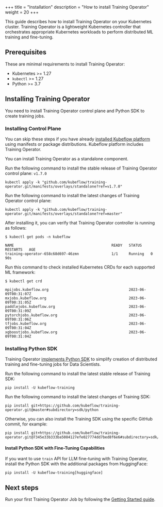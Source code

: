 +++
title = "Installation"
description = "How to install Training Operator"
weight = 20
+++

This guide describes how to install Training Operator on your Kubernetes cluster.
Training Operator is a lightweight Kubernetes controller that orchestrates appropriate Kubernetes
workloads to perform distributed ML training and fine-tuning.

## Prerequisites

These are minimal requirements to install Training Operator:

- Kubernetes >= 1.27
- `kubectl` >= 1.27
- Python >= 3.7

## Installing Training Operator

You need to install Training Operator control plane and Python SDK to create training jobs.

### Installing Control Plane

You can skip these steps if you have already
[installed Kubeflow platform](https://www.kubeflow.org/docs/started/installing-kubeflow/)
using manifests or package distributions. Kubeflow platform includes Training Operator.

You can install Training Operator as a standalone component.

Run the following command to install the stable release of Training Operator control plane: `v1.7.0`

```shell
kubectl apply -k "github.com/kubeflow/training-operator.git/manifests/overlays/standalone?ref=v1.7.0"
```

Run the following command to install the latest changes of Training Operator control plane:

```shell
kubectl apply -k "github.com/kubeflow/training-operator.git/manifests/overlays/standalone?ref=master"
```

After installing it, you can verify that Training Operator controller is running as follows:

```shell
$ kubectl get pods -n kubeflow

NAME                                             READY   STATUS    RESTARTS   AGE
training-operator-658c68d697-46zmn               1/1     Running   0          90s
```

Run this command to check installed Kubernetes CRDs for each supported ML framework:

```shell
$ kubectl get crd

mpijobs.kubeflow.org                                     2023-06-09T00:31:07Z
mxjobs.kubeflow.org                                      2023-06-09T00:31:05Z
paddlejobs.kubeflow.org                                  2023-06-09T00:31:09Z
pytorchjobs.kubeflow.org                                 2023-06-09T00:31:06Z
tfjobs.kubeflow.org                                      2023-06-09T00:31:04Z
xgboostjobs.kubeflow.org                                 2023-06-09T00:31:04Z
```

### Installing Python SDK

Training Operator [implements Python SDK](https://pypi.org/project/kubeflow-training/)
to simplify creation of distributed training and fine-tuning jobs for Data Scientists.

Run the following command to install the latest stable release of Training SDK:

```shell
pip install -U kubeflow-training
```

Run the following command to install the latest changes of Training SDK:

```shell
pip install git+https://github.com/kubeflow/training-operator.git@master#subdirectory=sdk/python
```

Otherwise, you can also install the Training SDK using the specific GitHub commit, for example:

```shell
pip install git+https://github.com/kubeflow/training-operator.git@7345e33b333ba5084127efe027774dd7bed8f6e6#subdirectory=sdk/python
```

#### Install Python SDK with Fine-Tuning Capabilities

If you want to use `train` API for LLM fine-tuning with Training Operator, install the Python SDK
with the additional packages from HuggingFace:

```shell
pip install -U kubeflow-training[huggingface]
```

## Next steps

Run your first Training Operator Job by following the [Getting Started guide](/docs/components/training/getting-started/).
